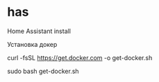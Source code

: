 # has
Home Assistant install

Установка докер

curl -fsSL https://get.docker.com -o get-docker.sh

sudo bash get-docker.sh